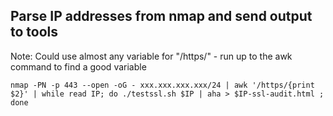 Parse IP addresses from nmap and send output to tools
-----------------
Note: Could use almost any variable for "/https/" - run up to the awk command to find a good variable
```
nmap -PN -p 443 --open -oG - xxx.xxx.xxx.xxx/24 | awk '/https/{print $2}' | while read IP; do ./testssl.sh $IP | aha > $IP-ssl-audit.html ; done
```

